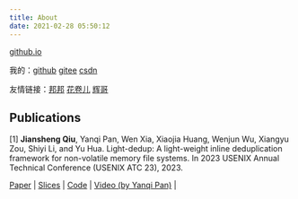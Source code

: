```yaml
---
title: About
date: 2021-02-28 05:50:12
---
```


<a href="https://seekstar.github.io">github.io</a>

我的：<a href="https://github.com/seekstar">github</a> <a href="https://gitee.com/searchstar">gitee</a> <a href="https://seekstar.blog.csdn.net/">csdn</a>

友情链接：<a href="https://vierundsechzig.github.io">邦邦</a> <a href="https://huajuaner.github.io">花卷儿</a> <a href="https://hotarugali.github.io/">辉哥</a>

## Publications

[1] **Jiansheng Qiu**, Yanqi Pan, Wen Xia, Xiaojia Huang, Wenjun Wu, Xiangyu Zou, Shiyi Li, and Yu Hua. Light-dedup: A light-weight inline deduplication framework for non-volatile memory file systems. In 2023 USENIX Annual Technical Conference (USENIX ATC 23), 2023.

[Paper](https://www.usenix.org/system/files/atc23-qiu-jiansheng.pdf) | [Slices](https://www.usenix.org/system/files/atc23_slides_qiu.pdf) | [Code](https://github.com/Light-Dedup) | [Video (by Yanqi Pan)](https://www.youtube.com/watch?v=dQzjK--oikw) |
